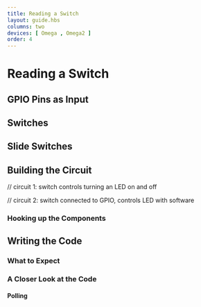 ```yaml
---
title: Reading a Switch
layout: guide.hbs
columns: two
devices: [ Omega , Omega2 ]
order: 4
---
```


# Reading a Switch


<!-- {{!insert 'gpio-input'}} -->
## GPIO Pins as Input


<!-- {{!insert 'switches'}} -->
## Switches



<!-- {{!insert 'switches-slide-switch'}} -->
## Slide Switches




## Building the Circuit

// circuit 1: switch controls turning an LED on and off 

// circuit 2: switch connected to GPIO, controls LED with software


### Hooking up the Components



## Writing the Code

### What to Expect

### A Closer Look at the Code

#### Polling


